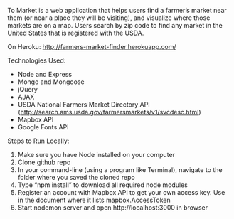 To Market is a web application that helps users find a farmer’s market near them (or near a place they will be visiting), and visualize where those markets are on a map. Users search by zip code to find any market in the United States that is registered with the USDA. 

On Heroku:  http://farmers-market-finder.herokuapp.com/

Technologies Used:
-	Node and Express
-	Mongo and Mongoose
-	jQuery
-	AJAX
-	USDA National Farmers Market Directory API (http://search.ams.usda.gov/farmersmarkets/v1/svcdesc.html) 
-	Mapbox API
-	Google Fonts API

Steps to Run Locally: 
1.	Make sure you have Node installed on your computer 
2.	Clone github repo
3.	In your command-line (using a program like Terminal), navigate to the folder where you saved the cloned repo
4.	 Type “npm install” to download all required node modules 
5.	Register an account with Mapbox API to get your own access key. Use in the document where it lists mapbox.AccessToken
6.	Start nodemon server and open http://localhost:3000 in browser
